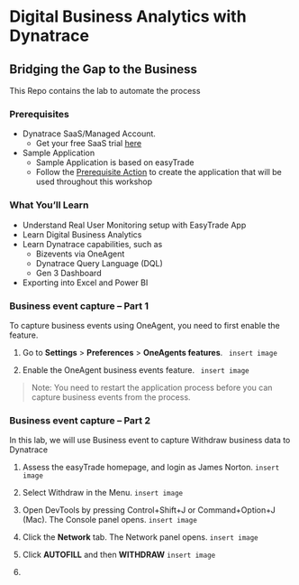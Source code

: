 # Digital Business Analytics with Dynatrace

## Bridging the Gap to the Business
 This Repo contains the lab to automate the process

### Prerequisites

* Dynatrace SaaS/Managed Account.
  * Get your free SaaS trial [here](https://www.dynatrace.com/signup/)
* Sample Application
  * Sample Application is based on easyTrade
  * Follow the [Prerequisite Action](https://github.com/Dynatrace/easytrade) to create the application that will be used throughout this workshop 

### What You’ll Learn
-	Understand Real User Monitoring setup with EasyTrade App
-	Learn Digital Business Analytics
-	Learn Dynatrace capabilities, such as
    -	Bizevents via OneAgent
    -	Dynatrace Query Language (DQL)
    -	Gen 3 Dashboard
-	Exporting into Excel and Power BI

### Business event capture – Part 1

To capture business events using OneAgent, you need to first enable the feature.
1.	Go to **Settings** > **Preferences** > **OneAgents features**.
``` insert image```

2.	Enable the OneAgent business events feature.
``` insert image```

> Note: You need to restart the application process before you can capture business events from the process.

 
### Business event capture – Part 2

In this lab, we will use Business event to capture Withdraw business data to Dynatrace
1.	Assess the easyTrade homepage, and login as James Norton.
``` insert image ``` 

2.	Select Withdraw in the Menu.
``` insert image ```
 
3.	Open DevTools by pressing Control+Shift+J or Command+Option+J (Mac). The Console panel opens.
``` insert image ```

4.	Click the **Network** tab. The Network panel opens.
``` insert image ```

5.	Click **AUTOFILL** and then **WITHDRAW**
``` insert image ```

6.	


